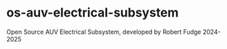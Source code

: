 # os-auv-electrical-subsystem
Open Source AUV Electrical Subsystem, developed by Robert Fudge 2024-2025
